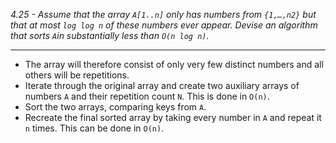 *4.25 - Assume that the array `A[1..n]` only has numbers from `{1,…,n2}` but that at most `log log n` of these numbers ever appear. Devise an algorithm that sorts `A`in substantially less than `O(n log n)`.*
***
- The array will therefore consist of only very few distinct numbers and all others will be repetitions.
- Iterate through the original array and create two auxiliary arrays of numbers `A` and their repetition count `N`. This is done in `O(n)`.
- Sort the two arrays, comparing keys from `A`.
- Recreate the final sorted array by taking every number in `A` and repeat it `n` times. This can be done in `O(n)`.
